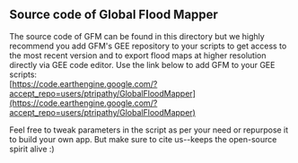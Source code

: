 ## Source code of Global Flood Mapper

The source code of GFM can be found in this directory but we highly recommend you add GFM's GEE repository to your scripts to get access to the most recent version and to export flood maps at higher resolution directly via GEE code editor. Use the link below to add GFM to your GEE scripts:<br/>
[https://code.earthengine.google.com/?accept_repo=users/ptripathy/GlobalFloodMapper](https://code.earthengine.google.com/?accept_repo=users/ptripathy/GlobalFloodMapper)

Feel free to tweak parameters in the script as per your need or repurpose it to build your own app. But make sure to cite us--keeps the open-source spirit alive :)
